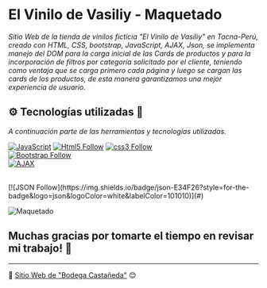 # El Vinilo de Vasiliy - Maquetado

_Sitio Web de la tienda de vinilos ficticia "El Vinilo de Vasiliy" en Tacna-Perú, creado con HTML, CSS, bootstrap, JavaScript, AJAX, Json, se implementa manejo del DOM para la carga inicial de las Cards de productos y para la incorporación de filtros por categoría solicitado por el cliente, teniendo como ventaja que se carga primero cada página y luego se cargan las cards de los productos, de esta manera garantizamos una mejor experiencia de usuario._

## ⚙️ Tecnologías utilizadas 🚀

_A continuación parte de las herramientas y tecnologías utilizadas._

[![JavaScript](https://img.shields.io/badge/JavaScript-F7DF1E?style=for-the-badge&logo=javascript&logoColor=white&labelColor=101010)](#)
[![Html5 Follow](https://img.shields.io/badge/HTML5-E34F26?style=for-the-badge&logo=html5&logoColor=white&labelColor=101010)](#)
[![css3 Follow](https://img.shields.io/badge/CSS3-1572B6?style=for-the-badge&logo=css3&logoColor=white&labelColor=101010)](#)
</br>
[![Bootstrap Follow](https://img.shields.io/badge/Bootstrap-563D7C?style=for-the-badge&logo=bootstrap&logoColor=white&labelColor=101010)](#)
</br>
[![AJAX](https://img.shields.io/badge/AJAX-F7DF1E?style=for-the-badge&logo=javascript&logoColor=white&labelColor=101010)](#)

</br>
[![JSON Follow](https://img.shields.io/badge/json-E34F26?style=for-the-badge&logo=json&logoColor=white&labelColor=101010)](#)

![Maquetado](https://github.com/iwill88/Bodega-Castaneda_Website/blob/master/Imagenes/Bodega-Casta%C3%B1eda_Website.jpg)

## Muchas gracias por tomarte el tiempo en revisar mi trabajo! 🎁

---
📌 [Sitio Web de "Bodega Castañeda"](https://iwill88.github.io/Bodega-Castaneda_Website/) 😊
